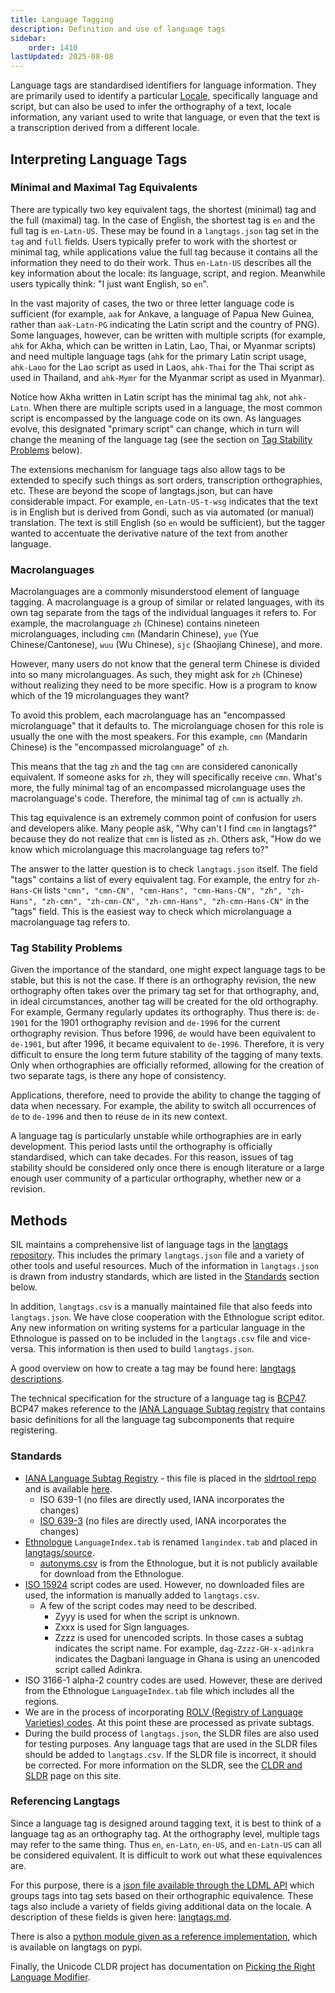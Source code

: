 ```yaml
---
title: Language Tagging
description: Definition and use of language tags
sidebar:
    order: 1410
lastUpdated: 2025-08-08
---
```


Language tags are standardised identifiers for language information. They are primarily used to identify a particular [Locale][locale-def], specifically language and script, but can also be used to infer the orthography of a text, locale information, any variant used to write that language, or even that the text is a transcription derived from a different locale.

## Interpreting Language Tags

### Minimal and Maximal Tag Equivalents

There are typically two key equivalent tags, the shortest (minimal) tag and the full (maximal) tag. In the case of English, the shortest tag is `en` and the full tag is `en-Latn-US`. These may be found in a `langtags.json` tag set in the `tag` and `full` fields. Users typically prefer to work with the shortest or minimal tag, while applications value the full tag because it contains all the information they need to do their work. Thus `en-Latn-US` describes all the key information about the locale: its language, script, and region. Meanwhile users typically think: "I just want English, so `en`".

In the vast majority of cases, the two or three letter language code is sufficient (for example, `aak` for Ankave, a language of Papua New Guinea, rather than `aak-Latn-PG` indicating the Latin script and the country of PNG). Some languages, however, can be written with multiple scripts (for example, `ahk` for Akha, which can be written in Latin, Lao, Thai, or Myanmar scripts) and need multiple language tags (`ahk` for the primary Latin script usage, `ahk-Laoo` for the Lao script as used in Laos, `ahk-Thai` for the Thai script as used in Thailand, and `ahk-Mymr` for the Myanmar script as used in Myanmar).

Notice how Akha written in Latin script has the minimal tag `ahk`, not `ahk-Latn`. When there are multiple scripts used in a language, the most common script is encompassed by the language code on its own. As languages evolve, this designated "primary script" can change, which in turn will change the meaning of the language tag (see the section on [Tag Stability Problems][stability-problems] below).

The extensions mechanism for language tags also allow tags to be extended to specify such things as sort orders, transcription orthographies, etc. These are beyond the scope of langtags.json, but can have considerable impact. For example, `en-Latn-US-t-wsg` indicates that the text is in English but is derived from Gondi, such as via automated (or manual) translation. The text is still English (so `en` would be sufficient), but the tagger wanted to accentuate the derivative nature of the text from another language.

### Macrolanguages

Macrolanguages are a commonly misunderstood element of language tagging. A macrolanguage is a group of similar or related languages, with its own tag separate from the tags of the individual languages it refers to. For example, the macrolanguage `zh` (Chinese) contains nineteen microlanguages, including `cmn` (Mandarin Chinese), `yue` (Yue Chinese/Cantonese), `wuu` (Wu Chinese), `sjc` (Shaojiang Chinese), and more. 

However, many users do not know that the general term Chinese is divided into so many microlanguages. As such, they might ask for `zh` (Chinese) without realizing they need to be more specific. How is a program to know which of the 19 microlanguages they want?

To avoid this problem, each macrolanguage has an "encompassed microlanguage" that it defaults to. The microlanguage chosen for this role is usually the one with the most speakers. For this example, `cmn` (Mandarin Chinese) is the "encompassed microlanguage" of `zh`. 

This means that the tag `zh` and the tag `cmn` are considered canonically equivalent. If someone asks for `zh`, they will specifically receive `cmn`. What's more, the fully minimal tag of an encompassed microlanguage uses the macrolanguage's code. Therefore, the minimal tag of `cmn` is actually `zh`. 

This tag equivalence is an extremely common point of confusion for users and developers alike. Many people ask, "Why can't I find `cmn` in langtags?" because they do not realize that `cmn` is listed as `zh`. Others ask, "How do we know which microlanguage this macrolanguage tag refers to?" 

The answer to the latter question is to check `langtags.json` itself. The field "tags" contains a list of every equivalent tag. For example, the entry for `zh-Hans-CH` lists `"cmn", "cmn-CN", "cmn-Hans", "cmn-Hans-CN", "zh", "zh-Hans", "zh-cmn", "zh-cmn-CN", "zh-cmn-Hans", "zh-cmn-Hans-CN"` in the "tags" field. This is the easiest way to check which microlanguage a macrolanguage tag refers to. 

### Tag Stability Problems

Given the importance of the standard, one might expect language tags to be stable, but this is not the case. If there is an orthography revision, the new orthography often takes over the primary tag set for that orthography, and, in ideal circumstances, another tag will be created for the old orthography. For example, Germany regularly updates its orthography. Thus there is: `de-1901` for the 1901 orthography revision and `de-1996` for the current orthography revision. Thus before 1996, `de` would have been equivalent to `de-1901`, but after 1996, it became equivalent to `de-1996`. Therefore, it is very difficult to ensure the long term future stability of the tagging of many texts. Only when orthographies are officially reformed, allowing for the creation of two separate tags, is there any hope of consistency.

Applications, therefore, need to provide the ability to change the tagging of data when necessary. For example, the ability to switch all occurrences of `de` to `de-1996` and then to reuse `de` in its new context.

A language tag is particularly unstable while orthographies are in early development. This period lasts until the orthography is officially standardised, which can take decades. For this reason, issues of tag stability should be considered only once there is enough literature or a large enough user community of a particular orthography, whether new or a revision. 

## Methods

SIL maintains a comprehensive list of language tags in the [langtags repository][langtags]. This includes the primary `langtags.json` file and a variety of other tools and useful resources. Much of the information in `langtags.json` is drawn from industry standards, which are listed in the [Standards][langtag-standards] section below.

In addition, `langtags.csv` is a manually maintained file that also feeds into `langtags.json`. We have close cooperation with the Ethnologue script editor. Any new information on writing systems for a particular language in the Ethnologue is passed on to be included in the `langtags.csv` file and vice-versa. This information is then used to build `langtags.json`. 

A good overview on how to create a tag may be found here: [langtags descriptions][langtags-tagging].

The technical specification for the structure of a language tag is [BCP47][bcp47]. BCP47 makes reference to the [IANA Language Subtag registry][iana] that contains basic definitions for all the language tag subcomponents that require registering.

### Standards

- [IANA Language Subtag Registry][iana] - this file is placed in the [sldrtool repo][sldrtool] and is available [here][iana-file].
   - ISO 639-1 (no files are directly used, IANA incorporates the changes)
   - [ISO 639-3][639-3] (no files are directly used, IANA incorporates the changes)
- [Ethnologue][ethnologue-codes] `LanguageIndex.tab` is renamed `langindex.tab` and placed in [langtags/source][langindex].
   - [autonyms.csv][autonyms] is from the Ethnologue, but it is not publicly available for download from the Ethnologue.
- [ISO 15924][15924] script codes are used. However, no downloaded files are used, the information is manually added to `langtags.csv`.
   - A few of the script codes may need to be described.
     - Zyyy is used for when the script is unknown.
     - Zxxx is used for Sign languages.
     - Zzzz is used for unencoded scripts. In those cases a subtag indicates the script name. For example, `dag-Zzzz-GH-x-adinkra` indicates the Dagbani language in Ghana is using an unencoded script called Adinkra.
- ISO 3166-1 alpha-2 country codes are used. However, these are derived from the Ethnologue `LanguageIndex.tab` file which includes all the regions.
- We are in the process of incorporating [ROLV (Registry of Language Varieties) codes][rolv]. At this point these are processed as private subtags.
- During the build process of `langtags.json`, the SLDR files are also used for testing purposes. Any language tags that are used in the SLDR files should be added to `langtags.csv`. If the SLDR file is incorrect, it should be corrected. For more information on the SLDR, see the [CLDR and SLDR][sldr-page] page on this site.

### Referencing Langtags

Since a language tag is designed around tagging text, it is best to think of a language tag as an orthography tag. At the orthography level, multiple tags may refer to the same thing. Thus `en`, `en-Latn`, `en-US`, and `en-Latn-US` can all be considered equivalent. It is difficult to work out what these equivalences are. 

For this purpose, there is a [json file available through the LDML API][json-ldml] which groups tags into tag sets based on their orthographic equivalence. These tags also include a variety of fields giving additional data on the locale. A description of these fields is given here: [langtags.md][langtags-desc]. 

There is also a [python module given as a reference implementation][pypi], which is available on langtags on pypi. 

Finally, the Unicode CLDR project has documentation on [Picking the Right Language Modifier][cldr-langtag-picking].

[15924]: https://unicode.org/iso15924/iso15924-codes.html
[639-3]: https://iso639-3.sil.org/
[autonyms]: https://github.com/silnrsi/langtags/tree/master/source/autonyms.csv
[bcp47]: https://www.rfc-editor.org/bcp/bcp47.txt
[cldr-langtag-picking]: https://cldr.unicode.org/index/cldr-spec/picking-the-right-language-code
[ethnologue-codes]: https://www.ethnologue.com/codes/
[iana-file]: https://github.com/silnrsi/sldrtools/blob/master/lib/sldr/language-subtag-registry.txt
[iana]: https://www.iana.org/assignments/language-subtag-registry/language-subtag-registry
[json-ldml]: https://ldml.api.sil.org/langtags.json
[langindex]: https://github.com/silnrsi/langtags/tree/master/source/langindex.tab
[langtag-standards]: /topics/writingsystems/language-tagging/#standards
[langtags-desc]: https://github.com/silnrsi/langtags/blob/master/doc/langtags.md
[langtags-tagging]: https://github.com/silnrsi/langtags/blob/master/doc/tagging.md
[langtags]: https://github.com/silnrsi/langtags/blob/master/doc/tagging.md
[locale-def]: /reference/glossary/#locale
[pypi]: https://github.com/silnrsi/langtags/blob/master/lib/langtag/__init__.py
[rolv]: https://hisregistries.org/rolv/
[sldr-page]: /topics/writingsystems/cldr-and-sldr
[sldrtool]: https://github.com/silnrsi/sldrtools
[stability-problems]: /topics/writingsystems/language-tagging/#tag-stability-problems